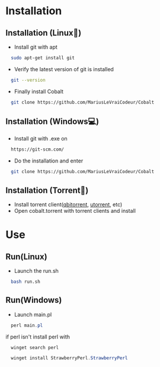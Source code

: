# Installation
## Installation (Linux🐧)
- Install git with apt
```bash
  sudo apt-get install git
```
- Verify the latest version of git is installed
```bash
  git --version
```
- Finally install Cobalt
```bash
  git clone https://github.com/MariusLeVraiCodeur/Cobalt
```

## Installation (Windows💻)
- Install git with .exe on
```bash
  https://git-scm.com/
```
- Do the installation and enter
```bash
  git clone https://github.com/MariusLeVraiCodeur/Cobalt
```
## Installation (Torrent🌊)
- Install torrent client([qbitorrent](https://www.qbittorrent.org/download), [utorrent](https://www.utorrent.com/), etc)
- Open cobalt.torrent with torrent clients and install
# Use
## Run(Linux)
- Launch the run.sh
```bash
  bash run.sh
```
## Run(Windows)
- Launch main.pl
```powershell
  perl main.pl
```
if perl isn't install perl with
```powershell
  winget search perl
```
```powershell
  winget install StrawberryPerl.StrawberryPerl
```
